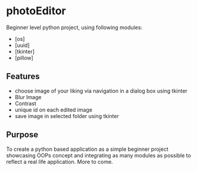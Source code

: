 # photoEditor

Beginner level python project, using following modules:

- [os]
- [uuid]
- [tkinter]
- [pillow]

## Features

- choose image of your liking via navigation in a dialog box using tkinter
- Blur Image
- Contrast
- unique id on each edited image
- save image in selected folder using tkinter

## Purpose

To create a python based application as a simple beginner project showcasing OOPs concept and integrating as many modules as possible to reflect a real life application. More to come.    